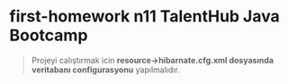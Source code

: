 # first-homework n11 TalentHub Java Bootcamp

> Projeyi calıştırmak icin **resource->hibarnate.cfg.xml dosyasında veritabanı configurasyonu** yapılmalıdır.
